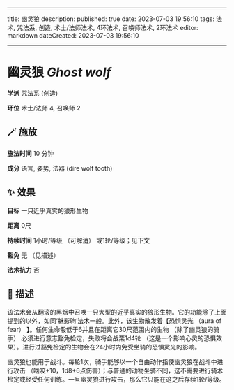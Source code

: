 
---
title: 幽灵狼
description: 
published: true
date: 2023-07-03 19:56:10
tags: 法术, 咒法系, 创造, 术士/法师法术, 4环法术, 召唤师法术, 2环法术
editor: markdown
dateCreated: 2023-07-03 19:56:10

---

# **幽灵狼** *Ghost wolf*

**学派** 咒法系 (创造) 

**环位** 术士/法师 4, 召唤师 2

## 🪄 施放

**施法时间** 10 分钟

**成分** 语言, 姿势, 法器 (dire wolf tooth)

## ✨ 效果 

**目标** 一只近乎真实的狼形生物 

**距离** 0尺  

**持续时间** 1小时/等级 （可解消） 或1轮/等级；见下文 

**豁免** 无 （见描述）

**法术抗力** 否

## 📖 描述

该法术会从翻滚的黑烟中召唤一只大型的近乎真实的狼形生物。它的功能除了上面提到的以外，如同‘魅影驹’法术一般。此外，该生物散发着【恐惧灵光 （aura of fear） 】。任何生命骰低于6并且在距离它30尺范围内的生物 （除了幽灵狼的骑手） 必须进行意志豁免检定，失败将会战栗1d4轮 （这是一个影响心灵的恐惧效果）。进行过豁免检定的生物会在24小时内免受坐骑的恐惧灵光的影响。

幽灵狼也能用于战斗。每轮1次，骑手能够以一个自由动作指使幽灵狼在战斗中进行攻击 （啮咬+10，1d8+6点伤害）；与普通的动物坐骑不同，这不需要进行骑术检定或经受任何训练。一旦幽灵狼进行攻击，那么它只能在这之后存续1轮/等级。
    